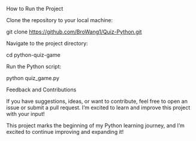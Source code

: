 How to Run the Project

Clone the repository to your local machine:

git clone <https://github.com/BroWang1/Quiz-Python.git>

Navigate to the project directory:

cd python-quiz-game

Run the Python script:

python quiz_game.py

Feedback and Contributions

If you have suggestions, ideas, or want to contribute, feel free to open an issue or submit a pull request. I’m excited to learn and improve this project with your input!

This project marks the beginning of my Python learning journey, and I’m excited to continue improving and expanding it!

